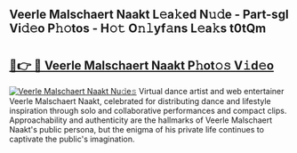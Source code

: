 ## Veerle Malschaert Naakt L𝚎a𝚔ed N𝚞𝚍e - Part-sgl Vi𝚍𝚎o P𝚑𝚘tos - H𝚘𝚝 O𝚗𝚕yf𝚊ns L𝚎a𝚔s t0tQm

# <h2><a href="http://kf4i6j.oniu.top/?m=Veerle+Malschaert+Naakt">🔗👉 🔴 Veerle Malschaert Naakt P𝚑ot𝚘𝚜 V𝚒d𝚎o</a></h2>

[![Veerle Malschaert Naakt Nu𝚍e𝚜](https://i.imgur.com/0qMVB7G.gif)](http://kf4i6j.oniu.top/?m=Veerle+Malschaert+Naakt)
Virtual dance artist and web entertainer Veerle Malschaert Naakt, celebrated for distributing dance and lifestyle inspiration through solo and collaborative performances and compact clips. Approachability and authenticity are the hallmarks of Veerle Malschaert Naakt's public persona, but the enigma of his private life continues to captivate the public's imagination.  

